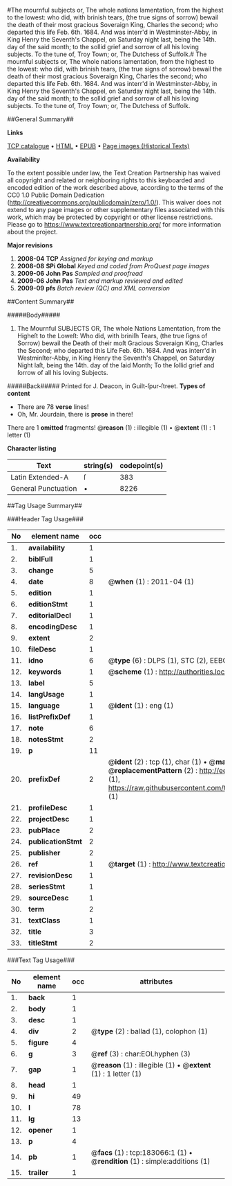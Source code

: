 #The mournful subjects or, The whole nations lamentation, from the highest to the lowest: who did, with brinish tears, (the true signs of sorrow) bewail the death of their most gracious Soveraign King, Charles the second; who departed this life Feb. 6th. 1684. And was interr'd in Westminster-Abby, in King Henry the Seventh's Chappel, on Saturday night last, being the 14th. day of the said month; to the sollid grief and sorrow of all his loving subjects. To the tune of, Troy Town; or, The Dutchess of Suffolk.#
The mournful subjects or, The whole nations lamentation, from the highest to the lowest: who did, with brinish tears, (the true signs of sorrow) bewail the death of their most gracious Soveraign King, Charles the second; who departed this life Feb. 6th. 1684. And was interr'd in Westminster-Abby, in King Henry the Seventh's Chappel, on Saturday night last, being the 14th. day of the said month; to the sollid grief and sorrow of all his loving subjects. To the tune of, Troy Town; or, The Dutchess of Suffolk.

##General Summary##

**Links**

[TCP catalogue](http://www.ota.ox.ac.uk/tcp/)  • 
[HTML](http://tei.it.ox.ac.uk/tcp/Texts-HTML/free/B04/B04428.html)  • 
[EPUB](http://tei.it.ox.ac.uk/tcp/Texts-EPUB/free/B04/B04428.epub) • 
[Page images (Historical Texts)](https://historicaltexts.jisc.ac.uk/eebo-99884363e)

**Availability**

To the extent possible under law, the Text Creation Partnership has waived all copyright and related or neighboring rights to this keyboarded and encoded edition of the work described above, according to the terms of the CC0 1.0 Public Domain Dedication (http://creativecommons.org/publicdomain/zero/1.0/). This waiver does not extend to any page images or other supplementary files associated with this work, which may be protected by copyright or other license restrictions. Please go to https://www.textcreationpartnership.org/ for more information about the project.

**Major revisions**

1. __2008-04__ __TCP__ *Assigned for keying and markup*
1. __2008-08__ __SPi Global__ *Keyed and coded from ProQuest page images*
1. __2009-06__ __John Pas__ *Sampled and proofread*
1. __2009-06__ __John Pas__ *Text and markup reviewed and edited*
1. __2009-09__ __pfs__ *Batch review (QC) and XML conversion*

##Content Summary##

#####Body#####

1.  The Mournful SUBJECTS OR, The whole Nations Lamentation, from the Higheſt to the Loweſt: Who did, with briniſh Tears, (the true ſigns of Sorrow) bewail the Death of their moſt Gracious Soveraign King, Charles the Second; who departed this Life Feb. 6th. 1684. And was interr'd in Westminſter-Abby, in King Henry the Seventh's Chappel, on Saturday Night laſt, being the 14th. day of the ſaid Month; To the ſollid grief and ſorrow of all his loving Subjects.

#####Back#####
Printed for J. Deacon, in Guilt-ſpur-ſtreet.
**Types of content**

  * There are 78 **verse** lines!
  * Oh, Mr. Jourdain, there is **prose** in there!

There are 1 **omitted** fragments! 
 @__reason__ (1) : illegible (1)  •  @__extent__ (1) : 1 letter (1)

**Character listing**


|Text|string(s)|codepoint(s)|
|---|---|---|
|Latin Extended-A|ſ|383|
|General Punctuation|•|8226|

##Tag Usage Summary##

###Header Tag Usage###

|No|element name|occ|attributes|
|---|---|---|---|
|1.|__availability__|1||
|2.|__biblFull__|1||
|3.|__change__|5||
|4.|__date__|8| @__when__ (1) : 2011-04 (1)|
|5.|__edition__|1||
|6.|__editionStmt__|1||
|7.|__editorialDecl__|1||
|8.|__encodingDesc__|1||
|9.|__extent__|2||
|10.|__fileDesc__|1||
|11.|__idno__|6| @__type__ (6) : DLPS (1), STC (2), EEBO-CITATION (1), PROQUEST (1), VID (1)|
|12.|__keywords__|1| @__scheme__ (1) : http://authorities.loc.gov/ (1)|
|13.|__label__|5||
|14.|__langUsage__|1||
|15.|__language__|1| @__ident__ (1) : eng (1)|
|16.|__listPrefixDef__|1||
|17.|__note__|6||
|18.|__notesStmt__|2||
|19.|__p__|11||
|20.|__prefixDef__|2| @__ident__ (2) : tcp (1), char (1)  •  @__matchPattern__ (2) : ([0-9\-]+):([0-9IVX]+) (1), (.+) (1)  •  @__replacementPattern__ (2) : http://eebo.chadwyck.com/downloadtiff?vid=$1&page=$2 (1), https://raw.githubusercontent.com/textcreationpartnership/Texts/master/tcpchars.xml#$1 (1)|
|21.|__profileDesc__|1||
|22.|__projectDesc__|1||
|23.|__pubPlace__|2||
|24.|__publicationStmt__|2||
|25.|__publisher__|2||
|26.|__ref__|1| @__target__ (1) : http://www.textcreationpartnership.org/docs/. (1)|
|27.|__revisionDesc__|1||
|28.|__seriesStmt__|1||
|29.|__sourceDesc__|1||
|30.|__term__|2||
|31.|__textClass__|1||
|32.|__title__|3||
|33.|__titleStmt__|2||


###Text Tag Usage###

|No|element name|occ|attributes|
|---|---|---|---|
|1.|__back__|1||
|2.|__body__|1||
|3.|__desc__|1||
|4.|__div__|2| @__type__ (2) : ballad (1), colophon (1)|
|5.|__figure__|4||
|6.|__g__|3| @__ref__ (3) : char:EOLhyphen (3)|
|7.|__gap__|1| @__reason__ (1) : illegible (1)  •  @__extent__ (1) : 1 letter (1)|
|8.|__head__|1||
|9.|__hi__|49||
|10.|__l__|78||
|11.|__lg__|13||
|12.|__opener__|1||
|13.|__p__|4||
|14.|__pb__|1| @__facs__ (1) : tcp:183066:1 (1)  •  @__rendition__ (1) : simple:additions (1)|
|15.|__trailer__|1||
